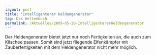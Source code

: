 ```yaml
---
layout: post
title: "Intelligenterer Heldengenerator"
tag: Das Weltenbuch
permalink: /Aktuelles/2009-05-20-IntelligentererHeldengenerator
---
```



Der Heldengenerator bietet jetzt nur noch Fertigkeiten an, die auch zum Klischee passen. Somit sind jetzt fliegende Elfenkämpfer mit Zauberfertigkeiten mit dem Heldengenerator nicht mehr möglich.

